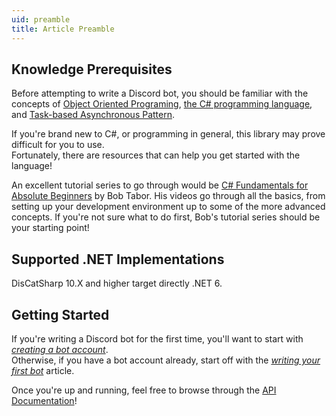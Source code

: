 ```yaml
---
uid: preamble
title: Article Preamble
---
```


## Knowledge Prerequisites
Before attempting to write a Discord bot, you should be familiar with the concepts of [Object Oriented Programing](https://en.wikipedia.org/wiki/Object-oriented_programming), [the C# programming language](https://docs.microsoft.com/en-us/dotnet/csharp/programming-guide/), and [Task-based Asynchronous Pattern](https://docs.microsoft.com/en-us/dotnet/standard/asynchronous-programming-patterns/task-based-asynchronous-pattern-tap).

If you're brand new to C#, or programming in general, this library may prove difficult for you to use.</br>
Fortunately, there are resources that can help you get started with the language!

An excellent tutorial series to go through would be [C# Fundamentals for Absolute Beginners](https://channel9.msdn.com/Series/CSharp-Fundamentals-for-Absolute-Beginners) by Bob Tabor.
His videos go through all the basics, from setting up your development environment up to some of the more advanced concepts.
If you're not sure what to do first, Bob's tutorial series should be your starting point!

## Supported .NET Implementations
DisCatSharp 10.X and higher target directly .NET 6.

## Getting Started
If you're writing a Discord bot for the first time, you'll want to start with *[creating a bot account](xref:basics_bot_account)*.</br>
Otherwise, if you have a bot account already, start off with the *[writing your first bot](xref:basics_first_bot)* article.</br>

Once you're up and running, feel free to browse through the [API Documentation](/api/index.html)!

<!--## Support and Questions
You can get in contact with us on Discord through the following guild:

**DisCatSharp Guild**:</br>
[![DisCatSharp](https://discordapp.com/api/guilds/858089281214087179/embed.png?style=banner2)](https://discord.gg/U4BGHpKSF7) -->
